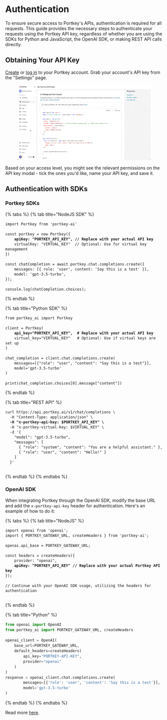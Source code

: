 # Authentication

To ensure secure access to Portkey's APIs, authentication is required for all requests. This guide provides the necessary steps to authenticate your requests using the Portkey API key, regardless of whether you are using the SDKs for Python and JavaScript, the OpenAI SDK, or making REST API calls directly.

## Obtaining Your API Key

[Create](https://app.portkey.ai/signup) or [log in](https://app.portkey.ai/login) to your Portkey account. Grab your account's API key from the "Settings" page.

<figure><img src="../.gitbook/assets/CleanShot 2024-08-14 at 02.35.03.gif" alt=""><figcaption></figcaption></figure>

Based on your access level, you might see the relevant permissions on the API key modal - tick the ones you'd like, name your API key, and save it.

## Authentication with SDKs

### Portkey SDKs

{% tabs %}
{% tab title="NodeJS SDK" %}
<pre class="language-javascript"><code class="lang-javascript">import Portkey from 'portkey-ai'

const portkey = new Portkey({
<strong>    apiKey: "PORTKEY_API_KEY", // Replace with your actual API key
</strong>    virtualKey: "VIRTUAL_KEY"  // Optional: Use for virtual key management
})

const chatCompletion = await portkey.chat.completions.create({
    messages: [{ role: 'user', content: 'Say this is a test' }],
    model: 'gpt-3.5-turbo',
});

console.log(chatCompletion.choices);
</code></pre>
{% endtab %}

{% tab title="Python SDK" %}
<pre class="language-python"><code class="lang-python">from portkey_ai import Portkey

client = Portkey(
<strong>    api_key="PORTKEY_API_KEY",  # Replace with your actual API key
</strong>    virtual_key="VIRTUAL_KEY"   # Optional: Use if virtual keys are set up
)

chat_completion = client.chat.completions.create(
    messages=[{"role": "user", "content": "Say this is a test"}],
    model='gpt-3.5-turbo'
)

print(chat_completion.choices[0].message["content"])
</code></pre>
{% endtab %}

{% tab title="REST API" %}
<pre class="language-bash"><code class="lang-bash">curl https://api.portkey.ai/v1/chat/completions \
  -H "Content-Type: application/json" \
<strong>  -H "x-portkey-api-key: $PORTKEY_API_KEY" \
</strong>  -H "x-portkey-virtual-key: $VIRTUAL_KEY" \
  -d '{
    "model": "gpt-3.5-turbo",
    "messages": [
      { "role": "system", "content": "You are a helpful assistant." },
      { "role": "user", "content": "Hello!" }
    ]
  }'

</code></pre>
{% endtab %}
{% endtabs %}

### OpenAI SDK

When integrating Portkey through the OpenAI SDK, modify the base URL and add the `x-portkey-api-key` header for authentication. Here's an example of how to do it:

{% tabs %}
{% tab title="NodeJS" %}
<pre class="language-javascript"><code class="lang-javascript">import openai from 'openai';
import { PORTKEY_GATEWAY_URL, createHeaders } from 'portkey-ai';

openai.api_base = PORTKEY_GATEWAY_URL;

const headers = createHeaders({
    provider: "openai",
<strong>    apiKey: "PORTKEY_API_KEY" // Replace with your actual Portkey API key
</strong>});

// Continue with your OpenAI SDK usage, utilizing the headers for authentication

</code></pre>
{% endtab %}

{% tab title="Python" %}
```python
from openai import OpenAI
from portkey_ai import PORTKEY_GATEWAY_URL, createHeaders

openai_client = OpenAI(
    base_url=PORTKEY_GATEWAY_URL,
    default_headers=createHeaders(
        api_key="PORTKEY-API-KEY",
        provider="openai"
    )
)
response = openai_client.chat.completions.create(
        messages=[{'role': 'user', 'content': 'Say this is a test'}],
        model='gpt-3.5-turbo'
)
```
{% endtab %}
{% endtabs %}

Read more [here](../welcome/integration-guides/openai.md).

